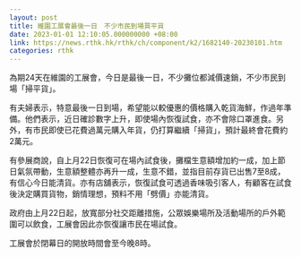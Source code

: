 ```yaml
---
layout: post
title: 維園工展會最後一日　不少市民到場買平貨
date: 2023-01-01 12:10:05.000000000 +08:00
link: https://news.rthk.hk/rthk/ch/component/k2/1682140-20230101.htm
categories: rthk
---
```


為期24天在維園的工展會，今日是最後一日，不少攤位都減價速銷，不少市民到場「掃平貨」。

有夫婦表示，特意最後一日到場，希望能以較優惠的價格購入乾貨海鮮，作過年準備。他們表示，近日確診數字上升，即使場內恢復試食，亦不會除口罩進食。另外，有市民即使已花費過萬元購入年貨，仍打算繼續「掃貨」，預計最終會花費約2萬元。

有參展商說，自上月22日恢復可在場內試食後，攤檔生意額增加約一成，加上節日氣氛帶動，生意額整體亦再升一成，生意不錯，並指目前存貨已出售7至8成，有信心今日能清貨。亦有店舖表示，恢復試食可透過香味吸引客人，有顧客在試食後決定購買貨物，銷情理想，預料不用「劈價」亦能清貨。

政府由上月22日起，放寬部分社交距離措施，公眾娛樂場所及活動場所的戶外範圍可以飲食，工展會因此亦恢復讓巿民在場試食。

工展會於閉幕日的開放時間會至今晚8時。
